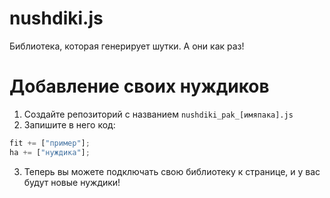 # nushdiki.js

Библиотека, которая генерирует шутки. А они как раз!

# Добавление своих нуждиков

1. Создайте репозиторий с названием `nushdiki_pak_[имяпака].js`
2. Запишите в него код:
```js
fit += ["пример"];
ha += ["нуждика"];
```
3. Теперь вы можете подключать свою библиотеку к странице, и у вас будут новые нуждики!